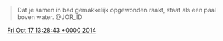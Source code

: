 > Dat je samen in bad gemakkelijk opgewonden raakt, staat als een paal boven water\. @JOR\_ID

<img src="../../media/tweet.ico" width="12" /> [Fri Oct 17 13:28:43 +0000 2014](https://twitter.com/DromerDenker/status/523103312179396608)